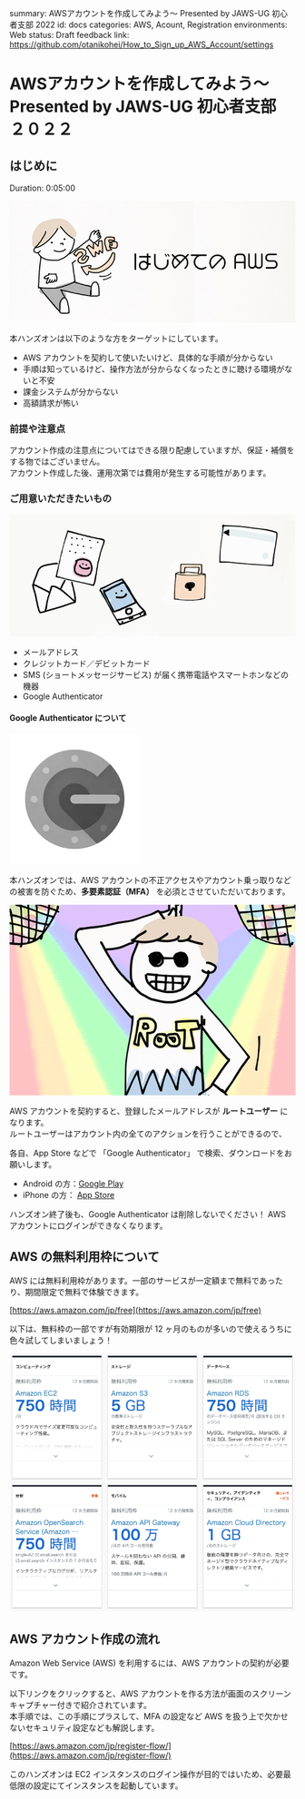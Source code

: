 summary: AWSアカウントを作成してみよう～ Presented by JAWS-UG 初心者支部 2022
id: docs
categories: AWS, Acount, Registration
environments: Web
status: Draft
feedback link: https://github.com/otanikohei/How_to_Sign_up_AWS_Account/settings

# AWSアカウントを作成してみよう～ Presented by JAWS-UG 初心者支部 ２０２２

## はじめに
Duration: 0:05:00

![扉絵](./images/01_title_image.png)

本ハンズオンは以下のような方をターゲットにしています。

- AWS アカウントを契約して使いたいけど、具体的な手順が分からない
- 手順は知っているけど、操作方法が分からなくなったときに聴ける環境がないと不安
- 課金システムが分からない
- 高額請求が怖い

### 前提や注意点

<aside class="negative">アカウント作成の注意点についてはできる限り配慮していますが、保証・補償をする物ではございません。 </aside>

<aside class="negative">アカウント作成した後、運用次第では費用が発生する可能性があります。</aside>

### ご用意いただきたいもの

![マストアイテム](./images/02_must_items.png)

- メールアドレス
- クレジットカード／デビットカード
- SMS (ショートメッセージサービス) が届く携帯電話やスマートホンなどの機器
- Google Authenticator

#### Google Authenticator について

![Google Authenticator](./images/03_google_authenticator_icon.webp)

本ハンズオンでは、AWS アカウントの不正アクセスやアカウント乗っ取りなどの被害を防ぐため、**多要素認証（MFA）** を必須とさせていただいております。  

![ハッキング](./images/05_hack.png)

AWS アカウントを契約すると、登録したメールアドレスが **ルートユーザー** になります。  
ルートユーザーはアカウント内の全てのアクションを行うことができるので、

各自、App Store などで 「Google Authenticator」 で検索、ダウンロードをお願いします。

- Android の方：[Google Play](https://play.google.com/store/apps/details?id=com.google.android.apps.authenticator2&hl=ja&gl=US)  
- iPhone の方： [App Store](https://apps.apple.com/jp/app/google-authenticator/id388497605)

<aside class="negative">ハンズオン終了後も、Google Authenticator は削除しないでください！
AWS アカウントにログインができなくなります。 </aside>

## AWS の無料利用枠について

AWS には無料利用枠があります。一部のサービスが一定額まで無料であったり、期間限定で無料で体験できます。

[https://aws.amazon.com/jp/free](https://aws.amazon.com/jp/free)

以下は、無料枠の一部ですが有効期限が 12 ヶ月のものが多いので使えるうちに色々試してしまいましょう！ 

![無料枠の例](./images/04_free_trial.png)

## AWS アカウント作成の流れ

Amazon Web Service (AWS) を利用するには、AWS アカウントの契約が必要です。

以下リンクをクリックすると、AWS アカウントを作る方法が画面のスクリーンキャプチャー付きで紹介されています。  
本手順では、この手順にプラスして、MFA の設定など AWS を扱う上で欠かせないセキュリティ設定なども解説します。

[https://aws.amazon.com/jp/register-flow/](https://aws.amazon.com/jp/register-flow/)

<aside class="positive">このハンズオンは EC2 インスタンスのログイン操作が目的ではいため、必要最低限の設定にてインスタンスを起動しています。</aside>